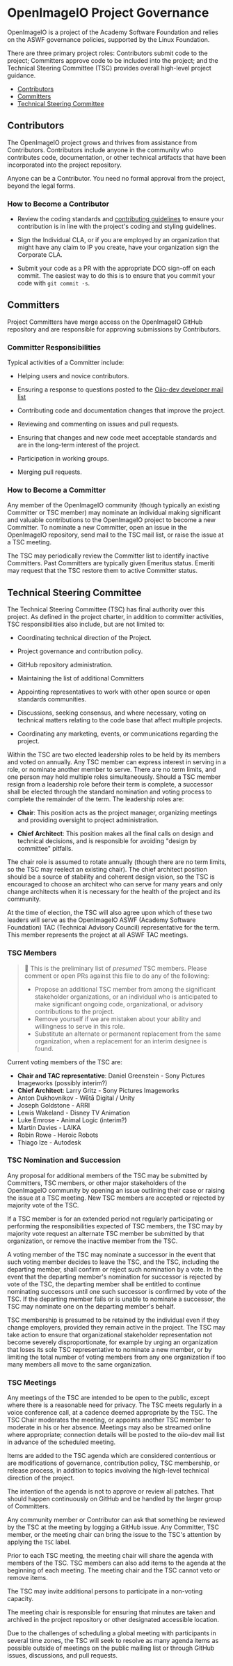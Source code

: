 <!-- SPDX-License-Identifier: CC-BY-4.0 -->
<!-- Copyright Contributors to the OpenImageIO Project. -->

# OpenImageIO Project Governance

OpenImageIO is a project of the Academy Software Foundation and relies on the
ASWF governance policies, supported by the Linux Foundation.

There are three primary project roles: Contributors submit code to the
project; Committers approve code to be included into the project; and the
Technical Steering Committee (TSC) provides overall high-level project
guidance.

* [Contributors](#Contributors)
* [Committers](#Committers)
* [Technical Steering Committee](#Technical-Steering-Committee)

## Contributors

The OpenImageIO project grows and thrives from assistance from Contributors.
Contributors include anyone in the community who contributes code,
documentation, or other technical artifacts that have been incorporated into
the project repository.

Anyone can be a Contributor. You need no formal approval from the project,
beyond the legal forms.

### How to Become a Contributor

* Review the coding standards and [contributing
  guidelines](../CONTRIBUTING.md) to ensure your contribution is in line with
  the project's coding and styling guidelines.

* Sign the Individual CLA, or if you are employed by an organization that
  might have any claim to IP you create, have your organization sign the
  Corporate CLA.

* Submit your code as a PR with the appropriate DCO sign-off on each commit.
  The easiest way to do this is to ensure that you commit your code with `git
  commit -s`.

## Committers

Project Committers have merge access on the OpenImageIO GitHub repository
and are responsible for approving submissions by Contributors.

### Committer Responsibilities

Typical activities of a Committer include:

* Helping users and novice contributors.

* Ensuring a response to questions posted to the
  [Oiio-dev developer mail list](https://lists.aswf.io/g/oiio-dev)

* Contributing code and documentation changes that improve the project.

* Reviewing and commenting on issues and pull requests.

* Ensuring that changes and new code meet acceptable standards and are in
  the long-term interest of the project.

* Participation in working groups.

* Merging pull requests.

### How to Become a Committer

Any member of the OpenImageIO community (though typically an existing
Committer or TSC member) may nominate an individual making significant and
valuable contributions to the OpenImageIO project to become a new Committer.
To nominate a new Committer, open an issue in the OpenImageIO repository, send
mail to the TSC mail list, or raise the issue at a TSC meeting.

The TSC may periodically review the Committer list to identify inactive
Committers. Past Committers are typically given Emeritus status. Emeriti may
request that the TSC restore them to active Committer status.

## Technical Steering Committee

The Technical Steering Committee (TSC) has final authority over this project.
As defined in the project charter, in addition to committer activities, TSC
responsibilities also include, but are not limited to:

* Coordinating technical direction of the Project.

* Project governance and contribution policy.

* GitHub repository administration.

* Maintaining the list of additional Committers

* Appointing representatives to work with other open source or open
  standards communities.

* Discussions, seeking consensus, and where necessary, voting on technical
  matters relating to the code base that affect multiple projects.

* Coordinating any marketing, events, or communications regarding the
  project.

Within the TSC are two elected leadership roles to be held by its members
and voted on annually. Any TSC member can express interest in serving in a
role, or nominate another member to serve. There are no term limits, and one
person may hold multiple roles simultaneously. Should a TSC member resign
from a leadership role before their term is complete, a successor shall be
elected through the standard nomination and voting process to complete the
remainder of the term. The leadership roles are:

* **Chair**: This position acts as the project manager, organizing meetings
  and providing oversight to project administration.

* **Chief Architect**: This position makes all the final calls on design and
  technical decisions, and is responsible for avoiding "design by committee"
  pitfalls.

The chair role is assumed to rotate annually (though there are no term
limits, so the TSC may reelect an existing chair). The chief architect
position should be a source of stability and coherent design vision, so the
TSC is encouraged to choose an architect who can serve for many years and
only change architects when it is necessary for the health of the project
and its community.

At the time of election, the TSC will also agree upon which of these two
leaders will serve as the OpenImageIO ASWF (Academy Software Foundation) TAC
(Technical Advisory Council) representative for the term. This member
represents the project at all ASWF TAC meetings.

### TSC Members

> :construction: This is the preliminary list of *presumed* TSC members.
> Please comment or open PRs against this file to do any of the following:
> - Propose an additional TSC member from among the significant stakeholder
>   organizations, or an individual who is anticipated to make significant
>   ongoing code, organizational, or advisory contributions to the project.
> - Remove yourself if we are mistaken about your ability and willingness to
>   serve in this role.
> - Substitute an alternate or permanent replacement from the same organization,
>   when a replacement for an interim designee is found.

Current voting members of the TSC are:

* **Chair and TAC representative**: Daniel Greenstein - Sony Pictures Imageworks (possibly interim?)
* **Chief Architect**: Larry Gritz - Sony Pictures Imageworks
* Anton Dukhovnikov - Wētā Digital / Unity
* Joseph Goldstone - ARRI
* Lewis Wakeland - Disney TV Animation
* Luke Emrose - Animal Logic (interim?)
* Martin Davies - LAIKA
* Robin Rowe - Heroic Robots
* Thiago Ize - Autodesk


### TSC Nomination and Succession

Any proposal for additional members of the TSC may be submitted by Committers,
TSC members, or other major stakeholders of the OpenImageIO community by
opening an issue outlining their case or raising the issue at a TSC meeting.
New TSC members are accepted or rejected by majority vote of the TSC.

If a TSC member is for an extended period not regularly participating or
performing the responsibilities expected of TSC members, the TSC may by
majority vote request an alternate TSC member be submitted by that
organization, or remove the inactive member from the TSC.

A voting member of the TSC may nominate a successor in the event that such
voting member decides to leave the TSC, and the TSC, including the departing
member, shall confirm or reject such nomination by a vote. In the event that
the departing member's nomination for successor is rejected by vote of the
TSC, the departing member shall be entitled to continue nominating successors
until one such successor is confirmed by vote of the TSC. If the departing
member fails or is unable to nominate a successor, the TSC may nominate one on
the departing member's behalf.

TSC membership is presumed to be retained by the individual even if they
change employers, provided they remain active in the project. The TSC may take
action to ensure that organizational stakeholder representation not become
severely disproportionate, for example by urging an organization that loses
its sole TSC representative to nominate a new member, or by limiting the total
number of voting members from any one organization if too many members all
move to the same organization.

### TSC Meetings

Any meetings of the TSC are intended to be open to the public, except where
there is a reasonable need for privacy. The TSC meets regularly in a voice
conference call, at a cadence deemed appropriate by the TSC. The TSC Chair
moderates the meeting, or appoints another TSC member to moderate in his or
her absence. Meetings may also be streamed online where appropriate;
connection details will be posted to the oiio-dev mail list in advance of the
scheduled meeting.

Items are added to the TSC agenda which are considered contentious or are
modifications of governance, contribution policy, TSC membership, or release
process, in addition to topics involving the high-level technical direction
of the project.

The intention of the agenda is not to approve or review all patches. That
should happen continuously on GitHub and be handled by the larger group of
Committers.

Any community member or Contributor can ask that something be reviewed by
the TSC at the meeting by logging a GitHub issue. Any Committer, TSC member,
or the meeting chair can bring the issue to the TSC's attention by applying
the `TSC` label.

Prior to each TSC meeting, the meeting chair will share the agenda with
members of the TSC. TSC members can also add items to the agenda at the
beginning of each meeting. The meeting chair and the TSC cannot veto or
remove items.

The TSC may invite additional persons to participate in a non-voting
capacity.

The meeting chair is responsible for ensuring that minutes are taken and
archived in the project repository or other designated accessible location.

Due to the challenges of scheduling a global meeting with participants in
several time zones, the TSC will seek to resolve as many agenda items as
possible outside of meetings on the public mailing list or through GitHub
issues, discussions, and pull requests.
